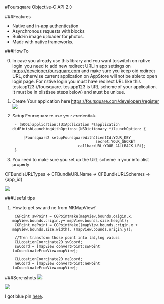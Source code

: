 #Foursquare Objective-C API 2.0

###Features
* Native and in-app authentication 
* Asynchronous requests with blocks
* Build-in image uploader for photos.
* Made with native frameworks.


###How To

0. In case you already use this library and you want to switch on native login: you need to add new redirect URL in app settings on https://developer.foursquare.com and make sure you keep old redirect URL, otherwise current application on AppStore will not be able to open login page. For native login you must have redirect URL like this testapp123://foursquare. testapp123 is URL scheme of your application. It must be in plist(see steps below) and must be unique.

1. Create Your application here https://foursquare.com/developers/register
![](https://raw.github.com/Constantine-Fry/Foursquare-API-v2/native-auth/img/site1.png)

2. Setup Foursquare to use your credentials


        - (BOOL)application:(UIApplication *)application didFinishLaunchingWithOptions:(NSDictionary *)launchOptions {
    
            [Foursquare2 setupFoursquareWithClientId:YOUR_KEY
                                     		 secret:YOUR_SECRET
	                                 callbackURL:YOUR_CALLBACK_URL];
        }
    
    
3. You need to make sure you set up the URL scheme in your info.plist properly

CFBundleURLTypes -> CFBundleURLName -> CFBundleURLSchemes -> {app_id}

![](https://github.com/Constantine-Fry/Foursquare-API-v2/blob/master/img/plist.png?raw=true)


###Useful tips
1. How to get sw and ne from MKMapView?

        CGPoint swPoint = CGPointMake(mapView.bounds.origin.x, mapView.bounds.origin.y+ mapView.bounds.size.height);
        CGPoint nePoint = CGPointMake((mapView.bounds.origin.x + mapView.bounds.size.width), (mapView.bounds.origin.y));
    
        //Then transform those point into lat,lng values
        CLLocationCoordinate2D swCoord;
        swCoord = [mapView convertPoint:swPoint toCoordinateFromView:mapView];
    
        CLLocationCoordinate2D neCoord;
        neCoord = [mapView convertPoint:nePoint toCoordinateFromView:mapView];









###Screnshots
![](https://raw.github.com/Constantine-Fry/Foursquare-API-v2/native-auth/img/photo1.PNG)


![](https://raw.github.com/Constantine-Fry/Foursquare-API-v2/native-auth/img/photo2.PNG)


I got blue pin [here](http://graphicclouds.com/map-pin-icons/).

